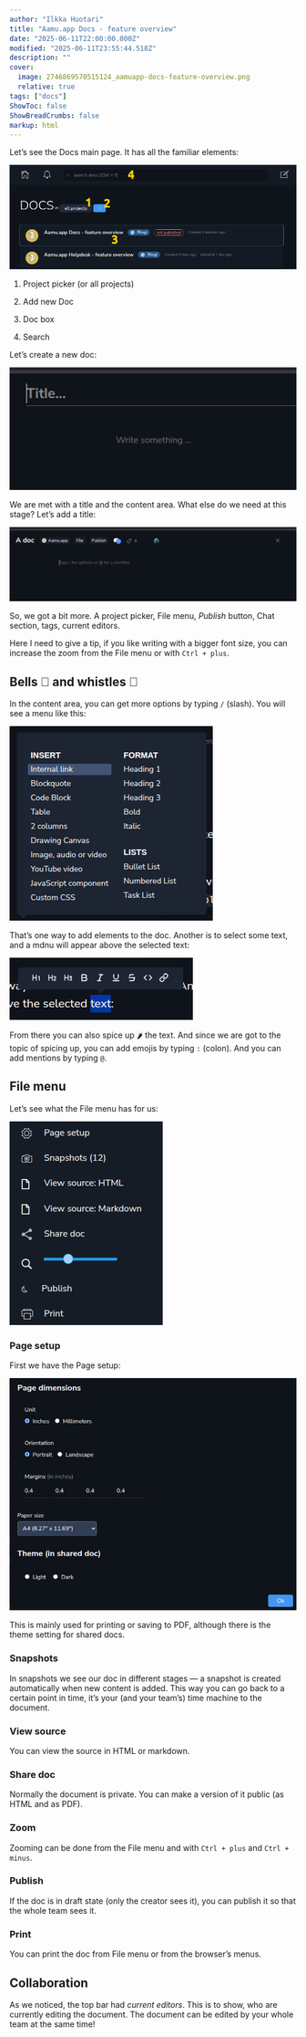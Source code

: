 ```yaml
---
author: "Ilkka Huotari"
title: "Aamu.app Docs - feature overview"
date: "2025-06-11T22:00:00.000Z"
modified: "2025-06-11T23:55:44.518Z"
description: ""
cover:
  image: 2746869570515124_aamuapp-docs-feature-overview.png
  relative: true
tags: ["docs"]
ShowToc: false
ShowBreadCrumbs: false
markup: html
---
```


<p>Let’s see the Docs main page. It has all the familiar elements:</p><img src="8733842756477213_image.png" style="width: auto;" id="86c169de-1d5f-49ed-b34e-7e56df58aa01"><ol><li><p>Project picker (or all projects)</p></li><li><p>Add new Doc</p></li><li><p>Doc box</p></li><li><p>Search</p></li></ol><p>Let’s create a new doc:</p><img src="2651597512863901_image.png" style="width: auto;" id="da6d07c7-23eb-4f23-9a50-b3bff1b90bd9"><p>We are met with a title and the content area. What else do we need at this stage? Let’s add a title:</p><img src="6330510668784839_image.png" style="width: auto;" id="3abb81fc-ce18-44be-8788-4fa49ae542cf"><p>So, we got a bit more. A project picker, File menu, <em>Publish</em> button, Chat section, tags, current editors.</p><p>Here I need to give a tip, if you like writing with a bigger font size, you can increase the zoom from the File menu or with <code>Ctrl + plus</code>. </p><h2>Bells <span data-node="emoji" data-emoji="🔔" data-annotation="bell" style="user-select: text; font-family: &quot;Twemoji Mozilla&quot;, &quot;Apple Color Emoji&quot;, &quot;Segoe UI Emoji&quot;, &quot;Segoe UI Symbol&quot;, &quot;Noto Color Emoji&quot;, &quot;EmojiOne Color&quot;, &quot;Android Emoji&quot;, sans-serif;"><img alt="bell" style="display: none; width: 1em; height: 1em;"><span role="img" aria-label="bell" style="display: inline-block;">🔔</span></span> and whistles <span data-node="emoji" data-emoji="🥳" data-annotation="partying face" style="user-select: text; font-family: &quot;Twemoji Mozilla&quot;, &quot;Apple Color Emoji&quot;, &quot;Segoe UI Emoji&quot;, &quot;Segoe UI Symbol&quot;, &quot;Noto Color Emoji&quot;, &quot;EmojiOne Color&quot;, &quot;Android Emoji&quot;, sans-serif;"><img alt="partying face" style="display: none; width: 1em; height: 1em;"><span role="img" aria-label="partying face" style="display: inline-block;">🥳</span></span> </h2><p>In the content area, you can get more options by typing <code>/</code> (slash). You will see a menu like this:</p><img src="9816883926428018_image.png" style="width: auto;" id="53afdc82-ecd0-4552-829f-edb5b7b9c973"><p>That’s one way to add elements to the doc. Another is to select some text, and a mdnu will appear above the selected text:</p><img src="356238262589019_image.png" style="width: auto;" id="0ac7acb6-6383-4ece-9cf5-dd127f547670"><p>From there you can also spice up <span data-node="emoji" data-emoji="🌶️" data-annotation="hot pepper" style="user-select: text; font-family: &quot;Twemoji Mozilla&quot;, &quot;Apple Color Emoji&quot;, &quot;Segoe UI Emoji&quot;, &quot;Segoe UI Symbol&quot;, &quot;Noto Color Emoji&quot;, &quot;EmojiOne Color&quot;, &quot;Android Emoji&quot;, sans-serif;"><img alt="hot pepper" style="display: none; width: 1em; height: 1em;"><span role="img" aria-label="hot pepper" style="display: inline-block;">🌶️</span></span> the text. And since we are got to the topic of spicing up, you can add emojis by typing <code>:</code> (colon). And you can add mentions by typing <code>@</code>.</p><h2>File menu</h2><p>Let’s see what the File menu has for us:</p><img src="7768393999717902_image.png" style="width: auto;" id="05fec5e2-175d-4f41-9873-d9216fcca94a"><h3>Page setup</h3><p>First we have the Page setup:</p><img src="7035129646999245_image.png" style="width: auto;" id="6f5e8034-736a-4274-8062-778d30e5b17a"><p>This is mainly used for printing or saving to PDF, although there is the theme setting for shared docs.</p><h3>Snapshots</h3><p>In snapshots we see our doc in different stages — a snapshot is created automatically when new content is added. This way you can go back to a certain point in time, it’s your (and your team’s) time machine to the document. </p><h3>View source</h3><p>You can view the source in HTML or markdown.</p><h3>Share doc</h3><p>Normally the document is private. You can make a version of it public (as HTML and as PDF).</p><h3>Zoom</h3><p>Zooming can be done from the File menu and with <code>Ctrl + plus</code> and <code>Ctrl + minus</code>.</p><h3>Publish</h3><p>If the doc is in draft state (only the creator sees it), you can publish it so that the whole team sees it.</p><h3>Print</h3><p>You can print the doc from File menu or from the browser’s menus.</p><h2>Collaboration</h2><p>As we noticed, the top bar had <em>current editors</em>. This is to show, who are currently editing the document. The document can be edited by your whole team at the same time!</p><p></p>